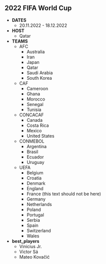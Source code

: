 ## 2022 FIFA World Cup

* **DATES**
  - 20.11.2022 - 18.12.2022
* **HOST**
  - Qatar
* **TEAMS**
  - AFC
    - Australia
    - Iran
    - Japan
    - Qatar
    - Saudi Arabia
    - South Korea
  - CAF
    - Cameroon
    - Ghana
    - Morocco
    - Senegal
    - Tunisia
  - CONCACAF
    - Canada
    - Costa Rica
    - Mexico
    - United States
  - CONMEBOL
    - Argentina
    - Brasil
    - Ecuador
    - Uruguay
  - UEFA
    - Belgium
    - Croatia
    - Denmark
    - England
    - France (this text should not be here)
    - Germany
    - Netherlands
    - Poland
    - Portugal
    - Serbia
    - Spain
    - Switzerland
    - Wales
* **best_players**
  - Vinicius Jr.
  - Victor Sá
  - Mateo Kovačić
